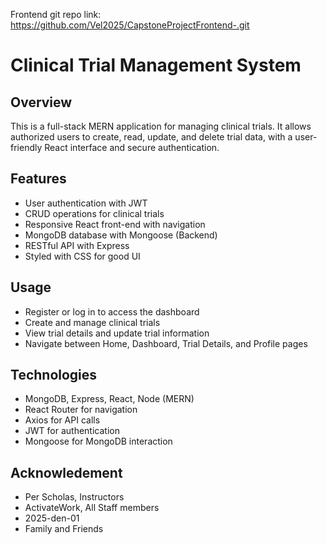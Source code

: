 Frontend git repo link: https://github.com/Vel2025/CapstoneProjectFrontend-.git

# Clinical Trial Management System

## Overview
This is a full-stack MERN application for managing clinical trials. It allows authorized users to create, read, update, and delete trial data, with a user-friendly React interface and secure authentication.

## Features
- User authentication with JWT
- CRUD operations for clinical trials
- Responsive React front-end with navigation
- MongoDB database with Mongoose (Backend)
- RESTful API with Express
- Styled with CSS for good UI


## Usage
- Register or log in to access the dashboard
- Create and manage clinical trials
- View trial details and update trial information
- Navigate between Home, Dashboard, Trial Details, and Profile pages

## Technologies
- MongoDB, Express, React, Node (MERN)
- React Router for navigation
- Axios for API calls
- JWT for authentication
- Mongoose for MongoDB interaction

## Acknowledement
- Per Scholas, Instructors
- ActivateWork, All Staff members
- 2025-den-01 
- Family and Friends